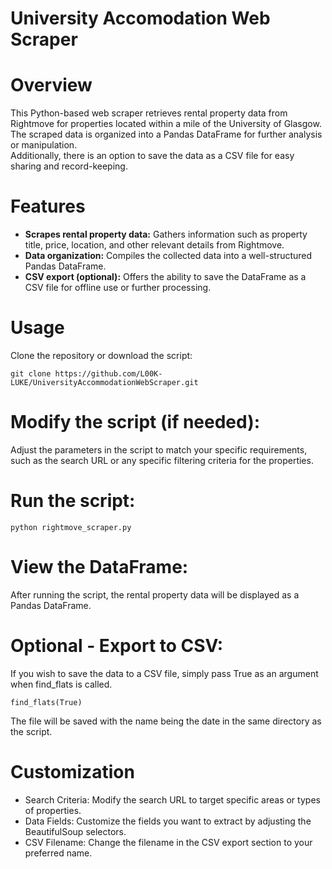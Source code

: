 # University Accomodation Web Scraper

# Overview
This Python-based web scraper retrieves rental property data from Rightmove for properties located within a mile of the University of Glasgow. </br> 
The scraped data is organized into a Pandas DataFrame for further analysis or manipulation. </br> 
Additionally, there is an option to save the data as a CSV file for easy sharing and record-keeping.

# Features
* <b>Scrapes rental property data:</b> Gathers information such as property title, price, location, and other relevant details from Rightmove.
* <b>Data organization:</b> Compiles the collected data into a well-structured Pandas DataFrame.
* <b>CSV export (optional):</b> Offers the ability to save the DataFrame as a CSV file for offline use or further processing.

# Usage
Clone the repository or download the script:


```
git clone https://github.com/L00K-LUKE/UniversityAccommodationWebScraper.git
```

# Modify the script (if needed):

Adjust the parameters in the script to match your specific requirements, such as the search URL or any specific filtering criteria for the properties.

# Run the script:

`python rightmove_scraper.py`

# View the DataFrame:

After running the script, the rental property data will be displayed as a Pandas DataFrame.

# Optional - Export to CSV:

If you wish to save the data to a CSV file, simply pass True as an argument when find_flats is called. 

```
find_flats(True)
```
The file will be saved with the name being the date in the same directory as the script.

# Customization
* Search Criteria: Modify the search URL to target specific areas or types of properties.
* Data Fields: Customize the fields you want to extract by adjusting the BeautifulSoup selectors.
* CSV Filename: Change the filename in the CSV export section to your preferred name.
  
